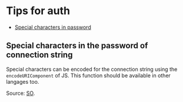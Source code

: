 # Tips for auth

- [Special characters in password](#special-characters-in-the-password-of-connection-string)

## Special characters in the password of connection string

Special characters can be encoded for the connection string using the `encodeURIComponent` of JS. This function should
be available in other langages too.

Source: [SO](https://stackoverflow.com/a/77091758).
